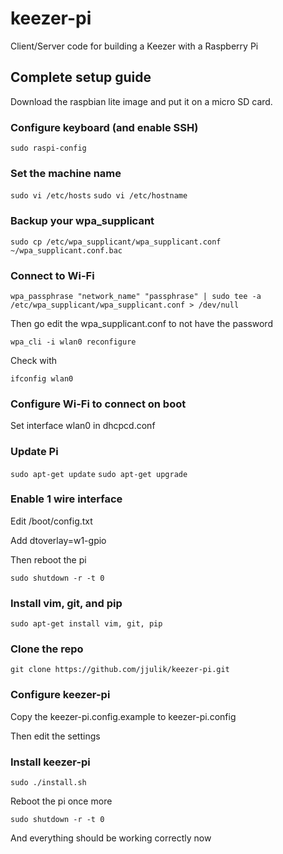# keezer-pi
Client/Server code for building a Keezer with a Raspberry Pi

## Complete setup guide
Download the raspbian lite image and put it on a micro SD card.

### Configure keyboard (and enable SSH)
`sudo raspi-config`

### Set the machine name
`sudo vi /etc/hosts`
`sudo vi /etc/hostname`

### Backup your wpa_supplicant
`sudo cp /etc/wpa_supplicant/wpa_supplicant.conf ~/wpa_supplicant.conf.bac`

### Connect to Wi-Fi
`wpa_passphrase "network_name" "passphrase" | sudo tee -a /etc/wpa_supplicant/wpa_supplicant.conf > /dev/null`

Then go edit the wpa_supplicant.conf to not have the password

`wpa_cli -i wlan0 reconfigure`

Check with

`ifconfig wlan0`

### Configure Wi-Fi to connect on boot
Set interface wlan0 in dhcpcd.conf

### Update Pi
`sudo apt-get update`
`sudo apt-get upgrade`

### Enable 1 wire interface
Edit /boot/config.txt

Add dtoverlay=w1-gpio

Then reboot the pi

`sudo shutdown -r -t 0`

### Install vim, git, and pip
`sudo apt-get install vim, git, pip`

### Clone the repo
`git clone https://github.com/jjulik/keezer-pi.git`

### Configure keezer-pi
Copy the keezer-pi.config.example to keezer-pi.config

Then edit the settings

### Install keezer-pi
`sudo ./install.sh`

Reboot the pi once more

`sudo shutdown -r -t 0`

And everything should be working correctly now

